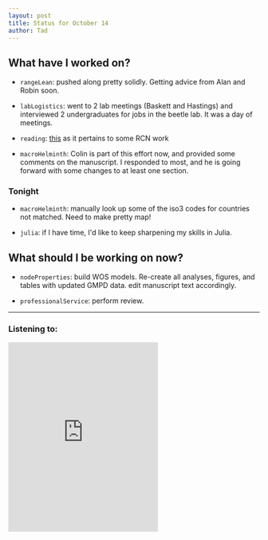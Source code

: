 ```yaml
---
layout: post
title: Status for October 14
author: Tad
---
```


## What have I worked on?

* `rangeLean`: pushed along pretty solidly. Getting advice from Alan and Robin soon.

* `labLogistics`: went to 2 lab meetings (Baskett and Hastings) and interviewed 2 undergraduates for jobs in the beetle lab. It was a day of meetings.

* `reading`: [this](http://www.sciencedirect.com/science/article/pii/S2213224416300396) as it pertains to some RCN work

* `macroHelminth`: Colin is part of this effort now, and provided some comments on the manuscript. I responded to most, and he is going forward with some changes to at least one section.


### Tonight

* `macroHelminth`: manually look up some of the iso3 codes for countries not matched. Need to make pretty map!

* `julia`: if I have time, I'd like to keep sharpening my skills in Julia.


## What should I be working on now?

* `nodeProperties`: build WOS models. Re-create all analyses, figures, and tables with updated GMPD data. edit manuscript text accordingly.

* `professionalService`: perform review.



---

### Listening to:
<iframe src="https://embed.spotify.com/?uri=spotify%3Atrack%3A0izHt08h6Zu0BeyJEQ5U1z" width="300" height="380" frameborder="0" allowtransparency="true"></iframe>
<i class='fa fa-code' style='color:pink'></i>
